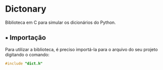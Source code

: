 # Dictonary

Biblioteca em C para simular os dicionários do Python.

## ▪ Importação

Para utilizar a biblioteca, é preciso importá-la para o arquivo do seu projeto digitando o comando:

```c
#include "dict.h"
```
